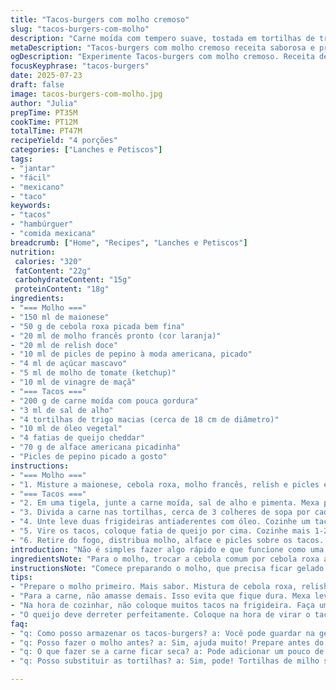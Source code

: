 ```yaml
---
title: "Tacos-burgers com molho cremoso"
slug: "tacos-burgers-com-molho"
description: "Carne moída com tempero suave, tostada em tortilhas de trigo, coberta com queijo derretido e molho cremoso temperado, além de alface crocante e picles finamente picado. Pronto em cerca de 40 minutos, serve quatro pessoas. Receita com ingredientes ajustados para um toque diferente, usando maionese temperada e um molho com relish e vinagre. Cozimento equilibrado para carne suculenta e queijo cremoso. Ótimo para jantar prático sem nozes nem ingredientes difíceis. Toda a mistura e toques finais na panela ajudam a concentrar sabores."
metaDescription: "Tacos-burgers com molho cremoso receita saborosa e prática para 4 pessoas."
ogDescription: "Experimente Tacos-burgers com molho cremoso. Receita deliciosa e rápida para um jantar em família."
focusKeyphrase: "tacos-burgers"
date: 2025-07-23
draft: false
image: tacos-burgers-com-molho.jpg
author: "Julia"
prepTime: PT35M
cookTime: PT12M
totalTime: PT47M
recipeYield: "4 porções"
categories: ["Lanches e Petiscos"]
tags:
- "jantar"
- "fácil"
- "mexicano"
- "taco"
keywords:
- "tacos"
- "hambúrguer"
- "comida mexicana"
breadcrumb: ["Home", "Recipes", "Lanches e Petiscos"]
nutrition: 
 calories: "320"
 fatContent: "22g"
 carbohydrateContent: "15g"
 proteinContent: "18g"
ingredients:
- "=== Molho ==="
- "150 ml de maionese"
- "50 g de cebola roxa picada bem fina"
- "20 ml de molho francês pronto (cor laranja)"
- "20 ml de relish doce"
- "10 ml de picles de pepino à moda americana, picado"
- "4 ml de açúcar mascavo"
- "5 ml de molho de tomate (ketchup)"
- "10 ml de vinagre de maçã"
- "=== Tacos ==="
- "200 g de carne moída com pouca gordura"
- "3 ml de sal de alho"
- "4 tortilhas de trigo macias (cerca de 18 cm de diâmetro)"
- "10 ml de óleo vegetal"
- "4 fatias de queijo cheddar"
- "70 g de alface americana picadinha"
- "Picles de pepino picado a gosto"
instructions:
- "=== Molho ==="
- "1. Misture a maionese, cebola roxa, molho francês, relish e picles em um pote. Junte o açúcar mascavo, ketchup e vinagre de maçã. Ajuste sal e pimenta a gosto. Guarde tampado na geladeira, pode durar até uma semana."
- "=== Tacos ==="
- "2. Em uma tigela, junte a carne moída, sal de alho e pimenta. Mexa para misturar, não amasse demais para não endurecer."
- "3. Divida a carne nas tortilhas, cerca de 3 colheres de sopa por cada uma. Espalhe pressionando levemente para fixar na superfície."
- "4. Unte leve duas frigideiras antiaderentes com óleo. Cozinhe um taco por panela, carne para baixo, por 2 minutos em fogo médio. Aperte com a espátula para escorrer o excesso de líquido."
- "5. Vire os tacos, coloque fatia de queijo por cima. Cozinhe mais 1-2 minutos até o queijo derreter e carne bem cozida."
- "6. Retire do fogo, distribua molho, alface e picles sobre os tacos. Dobre ao meio e sirva quente."
introduction: "Não é simples fazer algo rápido e que funcione como uma mistura de taco e hambúrguer. Aqui, a ideia é pegar a carne moída temperada e espalhar numa tortilla achatada, tipo pizza, que vai dourar direto no fogo. Isso cria uma espécie de mini taco crocante por baixo, com o queijo derretido por cima. O molho mistura maionese, cebola roxa doce, picles e algo cítrico para dar uma mordida forte. O contraste da alface fresca dá crocância e evita que fique pesado demais. A receita evita nozes, facilitando pra muita gente. Tudo se faz num tempo médio de quarenta minutos. Serve tranquilo quatro sem sobrar muito."
ingredientsNote: "Para o molho, trocar a cebola comum por cebola roxa acrescenta um toque mais adocicado e menos agressivo, o que casa bem com o relish doce e o vinagre de maçã. Reduzir um pouco a maionese, de 180 para 150 ml, deixa o molho menos pesado, mantendo cremosidade. Usar vinagre de maçã no lugar do branco acrescenta leve acidez frutada. Na carne, reduzir para 200 g e ajustar o sal de alho para 3 ml mantém sabor sem exageros. As tortillas de trigo menores, de 18 cm, ajudam a manipular e deixam o prato mais compacto. O óleo vegetal tem função mais neutra, não altera sabor. O queijo cheddar, bem comum no Brasil, traz aquele derretido colorido que dá cara do prato. Alface picada fina ajuda a dar frescor e crocância. Picles à moda americana substitui o de tipo europeu, trazendo outro tipo de ácido e vegetal. Tudo isso reflete uma pegada mais caseira e prática."
instructionsNote: "Comece preparando o molho, que precisa ficar gelado para os sabores se misturarem bem. A mistura da cebola roxa, relish e picles criam um equilíbrio entre doce e ácido perfeito para esse tipo de prato. Ao misturar a carne, evite amassar demais para não endurecer. Espalhe a carne pressionando mas sem virar uma camada grossa demais para cozinhar rápido. Cozinhar duas por vez em frigideiras ajuda a agilidade. O toque de apertar a mistura na frigideira ajuda a tirar excesso de líquido, evitando taco encharcado. Quando virar, não esquecer de colocar o queijo para derreter já com a carne quase pronta. Serve melhor quente direto da frigideira para a mesa, com molho, alface e picles que termina o contraste de textura. Recomendado servir logo para manter crocância das tortilhas."
tips:
- "Prepare o molho primeiro. Mais sabor. Mistura de cebola roxa, relish, picles. O doce e o ácido se equilibram bem. Deixe na geladeira. Isso intensifica os sabores. Faça com antecedência. Molho fresco é sempre melhor."
- "Para a carne, não amasse demais. Isso evita que fique dura. Mexa levemente com os temperos. O resultado vai ser mais suculento. Use sal de alho com moderação. Muita intensidade pode mascarar outros sabores. Equilíbrio é a chave."
- "Na hora de cozinhar, não coloque muitos tacos na frigideira. Faça um ou dois por vez. Assim, fica mais fácil de controlar o cozimento. Aperte levemente para soltar o líquido. Isso evita um taco encharcado. Très importante!"
- "O queijo deve derreter perfeitamente. Coloque na hora de virar o taco. Isso garante que ele fique cremoso, derretido. Acompanha muito bem os outros ingredientes. Alface fresca traz crocância. E picles dão aquele toque ácido que completa o prato."
faq:
- "q: Como posso armazenar os tacos-burgers? a: Você pode guardar na geladeira. Em um recipiente fechado. Dura até 2 dias. Se preferir, congele já montados. Fica bom depois. Aqueça direto. Certifique-se de não deixar muito tempo."
- "q: Posso fazer o molho antes? a: Sim, ajuda muito! Prepare antes do almoço ou jantar. O sabor do molho fica melhor. Deixa misturando por algumas horas. Use cebola roxa, agrega leveza. Não deixe de usar os picles também."
- "q: O que fazer se a carne ficar seca? a: Pode adicionar um pouco de água. Enquanto cozinha. Também um fio de óleo ajuda. Fogo médio é o ideal. E se passar do ponto, fica mais firme. Esse detalhe é imprescindível."
- "q: Posso substituir as tortilhas? a: Sim, pode! Tortilhas de milho são uma opção. Também pão sírio funciona bem. Mas é diferente, muda a textura. Mantenha a inspiração! Função é manter os recheios e sabor."

---
```

